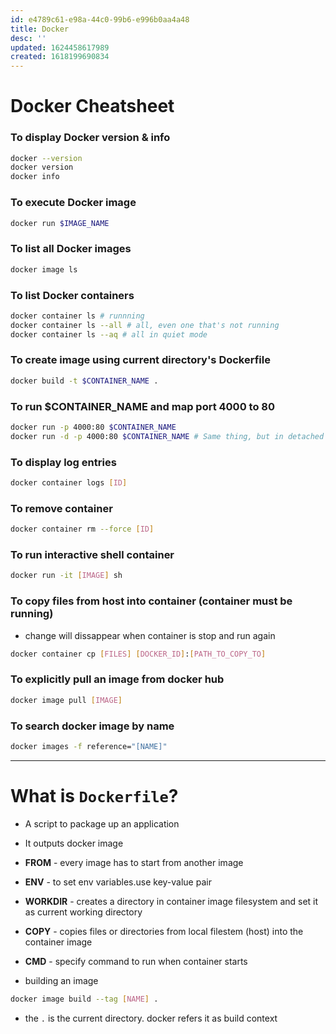 ```yaml
---
id: e4789c61-e98a-44c0-99b6-e996b0aa4a48
title: Docker
desc: ''
updated: 1624458617989
created: 1618199690834
---
```


# Docker Cheatsheet

### To display Docker version & info
```bash
docker --version
docker version
docker info
```

### To execute Docker image
```bash
docker run $IMAGE_NAME
```

### To list all Docker images
```bash
docker image ls
```

### To list Docker containers
```bash
docker container ls # runnning
docker container ls --all # all, even one that's not running
docker container ls --aq # all in quiet mode
```

### To create image using current directory's Dockerfile
```bash
docker build -t $CONTAINER_NAME .
```

### To run $CONTAINER_NAME and map port 4000 to 80
```bash
docker run -p 4000:80 $CONTAINER_NAME
docker run -d -p 4000:80 $CONTAINER_NAME # Same thing, but in detached mode
```

### To display log entries
```bash
docker container logs [ID]
```

### To remove container
```bash
docker container rm --force [ID]
```

### To run interactive shell container
```bash
docker run -it [IMAGE] sh
```

### To copy files from host into container (container must be running)
- change will dissappear when container is stop and run again 
```bash
docker container cp [FILES] [DOCKER_ID]:[PATH_TO_COPY_TO]
```
### To explicitly pull an image from docker hub
```bash
docker image pull [IMAGE]
```
### To search docker image by name
```bash
docker images -f reference="[NAME]"
```

--- 

# What is `Dockerfile`?
- A script to package up an application
- It outputs docker image

- **FROM** - every image has to start from another image
- **ENV** - to set env variables.use key-value pair
- **WORKDIR** - creates a directory in container image filesystem and set it as current working directory
- **COPY** - copies files or directories from local filestem (host) into the container image
- **CMD** - specify command to run when container starts
- building an image
```bash
docker image build --tag [NAME] .
```
  - the `.` is the current directory. docker refers it as build context